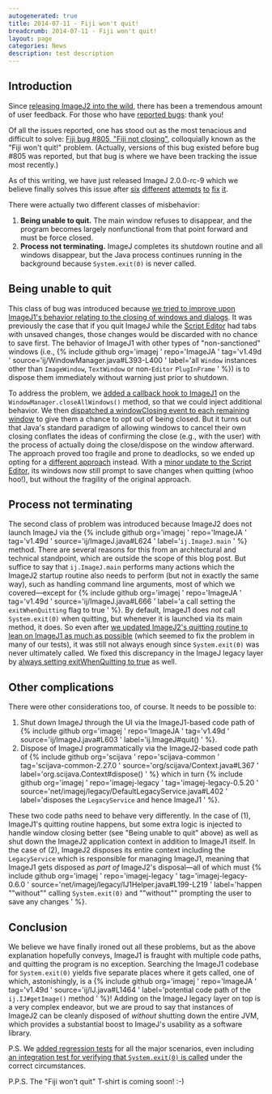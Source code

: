```yaml
---
autogenerated: true
title: 2014-07-11 - Fiji won't quit!
breadcrumb: 2014-07-11 - Fiji won't quit!
layout: page
categories: News
description: test description
---
```


## Introduction

Since [releasing ImageJ2 into the wild](2014-06-04_-_ImageJ_2.0.0_release_candidate "wikilink"), there has been a tremendous amount of user feedback. For those who have [reported bugs](Report_a_Bug "wikilink"): thank you\!

Of all the issues reported, one has stood out as the most tenacious and difficult to solve: [Fiji bug \#805, "Fiji not closing"](https://fiji.sc/bugzilla/show_bug.cgi?id=805), colloquially known as the "Fiji won't quit\!" problem. (Actually, versions of this bug existed before bug \#805 was reported, but that bug is where we have been tracking the issue most recently.)

As of this writing, we have just released ImageJ 2.0.0-rc-9 which we believe finally solves this issue after [six](https://github.com/imagej/imagej-legacy/commit/f2ba2b2645fe6aa5f0a0b5591defd37881dba31f) [different](https://github.com/imagej/imagej-legacy/commit/c441b81ac5b830ee8752038b3d9d86858b552634) [attempts](https://github.com/imagej/imagej-legacy/commit/8af9bfc4a0010374fa2390041c3735a7bbcc7e6f) [to](https://github.com/imagej/imagej-legacy/commit/62259dab7bbe70064ccaed621ac3940ffc6aaf61) [fix](https://github.com/imagej/imagej-legacy/commit/fe237a23fbde86171b8d574bdeb9c34a397dcfff) [it](https://github.com/imagej/imagej-legacy/commit/1f9b76f270e08a9c50abaf09c5938c4e08733892).

There were actually two different classes of misbehavior:

1.  **Being unable to quit.** The main window refuses to disappear, and the program becomes largely nonfunctional from that point forward and must be force closed.
2.  **Process not terminating.** ImageJ completes its shutdown routine and all windows disappear, but the Java process continues running in the background because `System.exit(0)` is never called.

## Being unable to quit

This class of bug was introduced because [we tried to improve upon ImageJ1's behavior relating to the closing of windows and dialogs](https://github.com/imagej/imagej-legacy/commit/11fa5cb86112ae381448bf15a40fa29aeb32d553). It was previously the case that if you quit ImageJ while the [Script Editor](Script_Editor "wikilink") had tabs with unsaved changes, those changes would be discarded with no chance to save first. The behavior of ImageJ1 with other types of "non-sanctioned" windows (i.e., {% include github org='imagej ' repo='ImageJA ' tag='v1.49d ' source='ij/WindowManager.java\#L393-L400 ' label='all `Window` instances other than `ImageWindow`, `TextWindow` or non-`Editor` `PlugInFrame` ' %}) is to dispose them immediately without warning just prior to shutdown.

To address the problem, we [added a callback hook to ImageJ1](https://github.com/imagej/ij1-patcher/commit/7b202c6c826e870c23a1fb0b91ebb86c217c133c) on the `WindowManager.closeAllWindows()` method, so that we could inject additional behavior. We then [dispatched a windowClosing event to each remaining window](https://github.com/imagej/imagej-legacy/commit/11fa5cb86112ae381448bf15a40fa29aeb32d553#diff-fb9b7c8be0fd7333a89ddb85e48390e5R508) to give them a chance to opt out of being closed. But it turns out that Java's standard paradigm of allowing windows to cancel their own closing conflates the ideas of confirming the close (e.g., with the user) with the process of actually doing the close/dispose on the window afterward. The approach proved too fragile and prone to deadlocks, so we ended up opting for a [different approach](https://github.com/imagej/imagej-legacy/commit/a1b3987e0302c270f80b0847ce86ca1ce1dd6861) instead. With a [minor update to the Script Editor](https://github.com/imagej/imagej-ui-swing/commit/b830cf749115065407564e3c5a65dae3ec74ab09), its windows now still prompt to save changes when quitting (whoo hoo\!), but without the fragility of the original approach.

## Process not terminating

The second class of problem was introduced because ImageJ2 does not launch ImageJ via the {% include github org='imagej ' repo='ImageJA ' tag='v1.49d ' source='ij/ImageJ.java\#L624 ' label='`ij.ImageJ.main` ' %} method. There are several reasons for this from an architectural and technical standpoint, which are outside the scope of this blog post. But suffice to say that `ij.ImageJ.main` performs many actions which the ImageJ2 startup routine also needs to perform (but not in exactly the same way), such as handling command line arguments, most of which we covered—except for {% include github org='imagej ' repo='ImageJA ' tag='v1.49d ' source='ij/ImageJ.java\#L666 ' label='a call setting the `exitWhenQuitting` flag to true ' %}. By default, ImageJ1 does *not* call `System.exit(0)` when quitting, but whenever it is launched via its main method, it does. So even after [we updated ImageJ2's quitting routine to lean on ImageJ1 as much as possible](https://github.com/imagej/imagej-legacy/commit/428b93d7420649f843128fb9a992f53579105d39) (which seemed to fix the problem in many of our tests), it was still not always enough since `System.exit(0)` was never ultimately called. We fixed this discrepancy in the ImageJ legacy layer by [always setting exitWhenQuitting to true](https://github.com/imagej/imagej-legacy/commit/fe237a23fbde86171b8d574bdeb9c34a397dcfff) as well.

## Other complications

There were other considerations too, of course. It needs to be possible to:

1.  Shut down ImageJ through the UI via the ImageJ1-based code path of {% include github org='imagej ' repo='ImageJA ' tag='v1.49d ' source='ij/ImageJ.java\#L603 ' label='ij.ImageJ\#quit() ' %}.
2.  Dispose of ImageJ programmatically via the ImageJ2-based code path of {% include github org='scijava ' repo='scijava-common ' tag='scijava-common-2.27.0 ' source='org/scijava/Context.java\#L367 ' label='org.scijava.Context\#dispose() ' %} which in turn {% include github org='imagej ' repo='imagej-legacy ' tag='imagej-legacy-0.5.20 ' source='net/imagej/legacy/DefaultLegacyService.java\#L402 ' label='disposes the `LegacyService` and hence ImageJ1 ' %}.

These two code paths need to behave very differently. In the case of (1), ImageJ1's quitting routine happens, but some extra logic is injected to handle window closing better (see "Being unable to quit" above) as well as shut down the ImageJ2 application context in addition to ImageJ1 itself. In the case of (2), ImageJ2 disposes its entire context including the `LegacyService` which is responsible for managing ImageJ1, meaning that ImageJ1 gets disposed as *part of* ImageJ2's disposal—all of which must {% include github org='imagej ' repo='imagej-legacy ' tag='imagej-legacy-0.6.0 ' source='net/imagej/legacy/IJ1Helper.java\#L199-L219 ' label='happen ""without"" calling `System.exit(0)` and ""without"" prompting the user to save any changes ' %}.

## Conclusion

We believe we have finally ironed out all these problems, but as the above explanation hopefully conveys, ImageJ1 is fraught with multiple code paths, and quitting the program is no exception. Searching the ImageJ1 codebase for `System.exit(0)` yields five separate places where it gets called, one of which, astonishingly, is a {% include github org='imagej ' repo='ImageJA ' tag='v1.49d ' source='ij/IJ.java\#L1464 ' label='potential code path of the `ij.IJ#getImage()` method ' %}\! Adding on the ImageJ legacy layer on top is a very complex endeavor, but we are proud to say that instances of ImageJ2 can be cleanly disposed of *without* shutting down the entire JVM, which provides a substantial boost to ImageJ's usability as a software library.

P.S. We [added regression tests](https://github.com/imagej/imagej-legacy/commit/8ead1c0a5eeb1a040d2eb473d8420c695a487709) for all the major scenarios, even including [an integration test for verifying that `System.exit(0)` is called](https://github.com/imagej/imagej-legacy/commit/3dedc32cb4609f2840db65947d6adedbcba29400) under the correct circumstances.

P.P.S. The "Fiji won't quit" T-shirt is coming soon\! :-)


